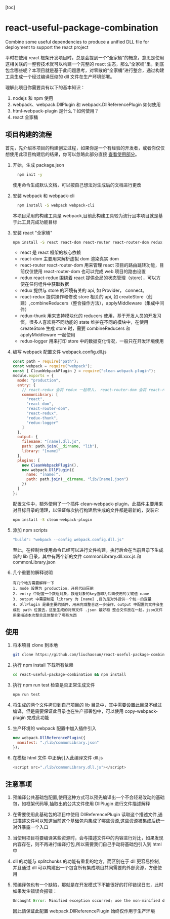 [toc]

# react-useful-package-combination

Combine some useful dependencies to produce a unified DLL file for deployment to support the react project

平时在使用 react 框架开发项目时，总是会提到一个“全家桶”的概念，意思是使用这相关联的一整套技术就可以构建一个完整的 react 生态，那么“全家桶”里，到底包含哪些呢？本项目就是基于此问题思考，对零散的“全家桶”进行整合，通过构建工具生成一个经过编译压缩的 dll 文件在生产环境部署。

理解此项目你需要具有以下的基本知识：

1. nodejs 和 npm 使用
1. webpack、webpack.DllPlugin 和 webpack.DllReferencePlugin 如何使用
1. html-webpack-plugin 是什么？如何使用？
1. react 全家桶

## 项目构建的流程

首先，先介绍本项目的构建创立过程，如果你是一个有经验的开发者，或者你仅仅想使用此项目构建后的结果，你可以忽略此部分直接 [查看使用部分](##使用)。

1. 开始，生成 package.json

   ```bash
     npm init -y
   ```

   使用命令生成默认文档，可以按自己想法对生成后的文档进行更改

1. 安装 webpack 和 webpack-cli

   ```bash
     npm install -S webpack webpack-cli
   ```

   本项目采用的构建工具是 webpack,目前此构建工具较为流行且本项目就是基于此工具完成功能目标

1. 安装 react "全家桶"

   ```bash
   npm install -S react react-dom react-router react-router-dom redux react-redux redux-thunk redux-logger
   ```

   - react 是 react 框架的核心依赖
   - react-dom 主要用来解析虚拟 dom 渲染真实 dom
   - react-router react-router-dom 用来管理 react 项目的路由跳转功能，目前仅仅使用 react-router-dom 也可以完成 web 项目的路由设置
   - redux react-redux 围绕着 react 提供全局的状态管理（store），可以方便在任何组件中获取数据
   - redux 提供与 store 的环境有关的 api, 如 Provider， connect。
   - react-redux 提供操作和修改 store 相关的 api, 如 createStore（创建）,combineReducers（整合操作方法），applyMiddleware（集成中间件）
   - redux-thunk 用来支持模块化的 reducers 使用，基于开发人员的开发习惯，很多人喜欢将不同功能的 state 维护在不同的模块中，在使用 createStore 生成 store 时，需要 combineReducers 和 applyMiddleware 一起使用
   - redux-logger 用来打印 store 中的数据变化情况，一般只在开发环境使用

1. 编写 webpack 配置文件 webpack.config.dll.js

   ```javascript
   const path = require("path");
   const webpack = require("webpack");
   const { CleanWebpackPlugin } = require("clean-webpack-plugin");
   module.exports = {
     mode: "production",
     entry: {
       // react-redux 会将 redux 一起带入， react-router-dom 会将 react-router 一起带入
       commonLibrary: [
         "react",
         "react-dom",
         "react-router-dom",
         "react-redux",
         "redux-thunk",
         "redux-logger"
       ]
     },
     output: {
       filename: "[name].dll.js",
       path: path.join(__dirname, "lib"),
       library: "[name]"
     },
     plugins: [
       new CleanWebpackPlugin(),
       new webpack.DllPlugin({
         name: "[name]",
         path: path.join(__dirname, "lib/[name].json")
       })
     ]
   };
   ```

   配置文件中，额外使用了一个插件 clean-webpack-plugin，此插件主要用来对目标目录的清理，以保证每次执行构建后生成的文件都是最新的，安装它

   ```bash
   npm install -S clean-webpack-plugin
   ```

1. 添加 npm scripts

   ```javascript
   "build": "webpack --config webpack.config.dll.js"
   ```

   至此，在控制台使用命令已经可以进行文件构建，执行后会在当前目录下生成新的 lib 目录，其中有两个新的文件 commonLibrary.dll.xxx.js 和 commonLibrary.json

1. 几个重要的解释说明

   ```text
   有几个地方需要解释一下
   1. mode 设置为 production，开启代码压缩
   2. entry 中配置一个数组对象，数组对象的key值即为后面使用的关键值 name
   3. output 中需要制定 library 为 [name] ,目的是对外提供一个统一的变量
   4. DllPlugin 是最主要的插件，用来完成整合这一步操作，output 中配置的文件会生成到 path 位置去，这里生成的对照文件 .json 最好和 整合文件放在一起，json文件用来描述本次整合具体整合了哪些东西
   ```

## 使用

1. 将本项目 clone 到本地

   ```bash
   git clone https://github.com/liuchaosun/react-useful-package-combination.git
   ```

2. 执行 npm install 下载所有依赖

   ```bash
   cd react-useful-package-combination && npm install
   ```

3. 执行 npm run test 检查是否正常生成文件

   ```bash
   npm run test
   ```

4. 将生成的两个文件拷贝到自己项目的 lib 目录中，其中需要设置此目录不经过编译，但是需要保证此目录也在生产部署包中，可以使用 copy-webpack-plugin 完成此功能

5. 生产环境的 webpack 配置中加入插件引入

   ```javascript
   new webpack.DllReferencePlugin({
     manifest: "./lib/commonLibrary.json"
   });
   ```

6. 在模板 html 文件 中正确引入此编译文件 dll.js

   ```javascript
   <script src="./lib/commonLibrary.dll.js"></script>
   ```

## 注意事项

1. 预编译公共基础包配置,使用这种方式可以预先编译出一个不会轻易改动的基础包，如框架代码等,抽取出的公共文件使用 DllPlugin 进行文件描述解释

2. 在需要使用此基础包的项目中使用 DllReferencePlugin 读取这个描述文件,通过描述文件可以知道当前这个基础包内集成了哪些资源,这些资源被集成后统一对外暴露一个入口

3. 当使用项目将要编译某些资源时，会与描述文件中的内容进行对比，如果发现内容存在，则不再进行编译打包,所以需要我们自己手动将基础包引入到 html 中

4. dll 的功能与 splitchunks 的功能有重复的地方，而区别在于 dll 更容易控制,
   并且通过 dll 可以构建出一个包含所有集成项目共同需要的外部资源，方便使用

5. 预编译包也有一个缺陷，那就是在开发模式下不能很好的打印错误日志，此时如果发生错误会报错：

   ```javascript
   Uncaught Error: Minified exception occurred; use the non-minified dev environment for the full error message and additional helpful warnings.
   ```

   因此请保证此配置 webpack.DllReferencePlugin 始终仅作用于生产环境
